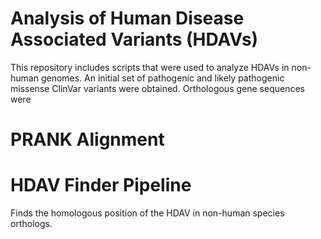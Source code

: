 # Analysis of Human Disease Associated Variants (HDAVs)
This repository includes scripts that were used to analyze HDAVs in non-human genomes. An initial set of pathogenic and likely pathogenic missense ClinVar variants were obtained. Orthologous gene sequences were 

# PRANK Alignment

# HDAV Finder Pipeline
Finds the homologous position of the HDAV in non-human species orthologs. 
